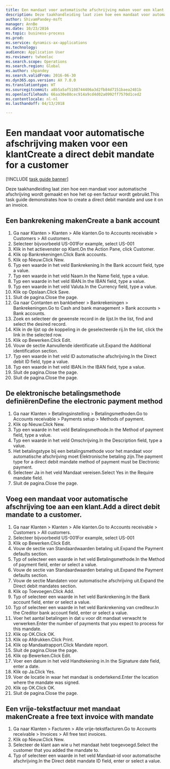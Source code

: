 ```yaml
--- 
title: Een mandaat voor automatische afschrijving maken voor een klant
description: Deze taakhandleiding laat zien hoe een mandaat voor automatische afschrijving wordt gemaakt en hoe het op een factuur wordt gebruikt.
author: ShivamPandey-msft
manager: AnnBe
ms.date: 10/23/2016
ms.topic: business-process
ms.prod: 
ms.service: dynamics-ax-applications
ms.technology: 
audience: Application User
ms.reviewer: twheeloc
ms.search.scope: Operations
ms.search.region: Global
ms.author: shpandey
ms.search.validFrom: 2016-06-30
ms.dyn365.ops.version: AX 7.0.0
ms.translationtype: HT
ms.sourcegitcommit: a8b5a5af5108744406a3d2fb84d7151baea2481b
ms.openlocfilehash: 66aa30e88cec914a9cd4d02a0992ff7570d1ced2
ms.contentlocale: nl-nl
ms.lasthandoff: 04/13/2018

---
```

# <a name="create-a-direct-debit-mandate-for-a-customer"></a><span data-ttu-id="6fb53-103">Een mandaat voor automatische afschrijving maken voor een klant</span><span class="sxs-lookup"><span data-stu-id="6fb53-103">Create a direct debit mandate for a customer</span></span>

[!INCLUDE [task guide banner](../../includes/task-guide-banner.md)]

<span data-ttu-id="6fb53-104">Deze taakhandleiding laat zien hoe een mandaat voor automatische afschrijving wordt gemaakt en hoe het op een factuur wordt gebruikt.</span><span class="sxs-lookup"><span data-stu-id="6fb53-104">This task guide demonstrates how to create a direct debit mandate and use it on an invoice.</span></span>


## <a name="create-a-bank-account"></a><span data-ttu-id="6fb53-105">Een bankrekening maken</span><span class="sxs-lookup"><span data-stu-id="6fb53-105">Create a bank account</span></span>
1. <span data-ttu-id="6fb53-106">Ga naar Klanten > Klanten > Alle klanten.</span><span class="sxs-lookup"><span data-stu-id="6fb53-106">Go to Accounts receivable > Customers > All customers.</span></span>
2. <span data-ttu-id="6fb53-107">Selecteer bijvoorbeeld US-001</span><span class="sxs-lookup"><span data-stu-id="6fb53-107">For example, select US-001</span></span>
3. <span data-ttu-id="6fb53-108">Klik in het actievenster op Klant.</span><span class="sxs-lookup"><span data-stu-id="6fb53-108">On the Action Pane, click Customer.</span></span>
4. <span data-ttu-id="6fb53-109">Klik op Bankrekeningen.</span><span class="sxs-lookup"><span data-stu-id="6fb53-109">Click Bank accounts.</span></span>
5. <span data-ttu-id="6fb53-110">Klik op Nieuw.</span><span class="sxs-lookup"><span data-stu-id="6fb53-110">Click New.</span></span>
6. <span data-ttu-id="6fb53-111">Typ een waarde in het veld Bankrekening.</span><span class="sxs-lookup"><span data-stu-id="6fb53-111">In the Bank account field, type a value.</span></span>
7. <span data-ttu-id="6fb53-112">Typ een waarde in het veld Naam.</span><span class="sxs-lookup"><span data-stu-id="6fb53-112">In the Name field, type a value.</span></span>
8. <span data-ttu-id="6fb53-113">Typ een waarde in het veld IBAN.</span><span class="sxs-lookup"><span data-stu-id="6fb53-113">In the IBAN field, type a value.</span></span>
9. <span data-ttu-id="6fb53-114">Typ een waarde in het veld Valuta.</span><span class="sxs-lookup"><span data-stu-id="6fb53-114">In the Currency field, type a value.</span></span>
10. <span data-ttu-id="6fb53-115">Klik op Opslaan.</span><span class="sxs-lookup"><span data-stu-id="6fb53-115">Click Save.</span></span>
11. <span data-ttu-id="6fb53-116">Sluit de pagina.</span><span class="sxs-lookup"><span data-stu-id="6fb53-116">Close the page.</span></span>
12. <span data-ttu-id="6fb53-117">Ga naar Contanten en bankbeheer > Bankrekeningen > Bankrekeningen.</span><span class="sxs-lookup"><span data-stu-id="6fb53-117">Go to Cash and bank management > Bank accounts > Bank accounts.</span></span>
13. <span data-ttu-id="6fb53-118">Zoek en selecteer de gewenste record in de lijst.</span><span class="sxs-lookup"><span data-stu-id="6fb53-118">In the list, find and select the desired record.</span></span>
14. <span data-ttu-id="6fb53-119">Klik in de lijst op de koppeling in de geselecteerde rij.</span><span class="sxs-lookup"><span data-stu-id="6fb53-119">In the list, click the link in the selected row.</span></span>
15. <span data-ttu-id="6fb53-120">Klik op Bewerken.</span><span class="sxs-lookup"><span data-stu-id="6fb53-120">Click Edit.</span></span>
16. <span data-ttu-id="6fb53-121">Vouw de sectie Aanvullende identificatie uit.</span><span class="sxs-lookup"><span data-stu-id="6fb53-121">Expand the Additional identification section.</span></span>
17. <span data-ttu-id="6fb53-122">Typ een waarde in het veld ID automatische afschrijving.</span><span class="sxs-lookup"><span data-stu-id="6fb53-122">In the Direct debit ID field, type a value.</span></span>
18. <span data-ttu-id="6fb53-123">Typ een waarde in het veld IBAN.</span><span class="sxs-lookup"><span data-stu-id="6fb53-123">In the IBAN field, type a value.</span></span>
19. <span data-ttu-id="6fb53-124">Sluit de pagina.</span><span class="sxs-lookup"><span data-stu-id="6fb53-124">Close the page.</span></span>
20. <span data-ttu-id="6fb53-125">Sluit de pagina.</span><span class="sxs-lookup"><span data-stu-id="6fb53-125">Close the page.</span></span>

## <a name="define-the-electronic-payment-method"></a><span data-ttu-id="6fb53-126">De elektronische betalingsmethode definiëren</span><span class="sxs-lookup"><span data-stu-id="6fb53-126">Define the electronic payment method</span></span>
1. <span data-ttu-id="6fb53-127">Ga naar Klanten > Betalingsinstelling > Betalingsmethoden.</span><span class="sxs-lookup"><span data-stu-id="6fb53-127">Go to Accounts receivable > Payments setup > Methods of payment.</span></span>
2. <span data-ttu-id="6fb53-128">Klik op Nieuw.</span><span class="sxs-lookup"><span data-stu-id="6fb53-128">Click New.</span></span>
3. <span data-ttu-id="6fb53-129">Typ een waarde in het veld Betalingsmethode.</span><span class="sxs-lookup"><span data-stu-id="6fb53-129">In the Method of payment field, type a value.</span></span>
4. <span data-ttu-id="6fb53-130">Typ een waarde in het veld Omschrijving.</span><span class="sxs-lookup"><span data-stu-id="6fb53-130">In the Description field, type a value.</span></span>
5. <span data-ttu-id="6fb53-131">Het betalingstype bij een betalingsmethode voor het mandaat voor automatische afschrijving moet Elektronische betaling zijn.</span><span class="sxs-lookup"><span data-stu-id="6fb53-131">The payment type for a direct debit mandate method of payment must be Electronic payment.</span></span>
6. <span data-ttu-id="6fb53-132">Selecteer Ja in het veld Mandaat vereisen.</span><span class="sxs-lookup"><span data-stu-id="6fb53-132">Select Yes in the Require mandate field.</span></span>
7. <span data-ttu-id="6fb53-133">Sluit de pagina.</span><span class="sxs-lookup"><span data-stu-id="6fb53-133">Close the page.</span></span>

## <a name="add-a-direct-debit-mandate-to-a-customer"></a><span data-ttu-id="6fb53-134">Voeg een mandaat voor automatische afschrijving toe aan een klant.</span><span class="sxs-lookup"><span data-stu-id="6fb53-134">Add a direct debit mandate to a customer.</span></span>
1. <span data-ttu-id="6fb53-135">Ga naar Klanten > Klanten > Alle klanten.</span><span class="sxs-lookup"><span data-stu-id="6fb53-135">Go to Accounts receivable > Customers > All customers.</span></span>
2. <span data-ttu-id="6fb53-136">Selecteer bijvoorbeeld US-001</span><span class="sxs-lookup"><span data-stu-id="6fb53-136">For example, select US-001</span></span>
3. <span data-ttu-id="6fb53-137">Klik op Bewerken.</span><span class="sxs-lookup"><span data-stu-id="6fb53-137">Click Edit.</span></span>
4. <span data-ttu-id="6fb53-138">Vouw de sectie van Standaardwaarden betaling uit.</span><span class="sxs-lookup"><span data-stu-id="6fb53-138">Expand the Payment defaults section.</span></span>
5. <span data-ttu-id="6fb53-139">Typ of selecteer een waarde in het veld Betalingsmethode.</span><span class="sxs-lookup"><span data-stu-id="6fb53-139">In the Method of payment field, enter or select a value.</span></span>
6. <span data-ttu-id="6fb53-140">Vouw de sectie van Standaardwaarden betaling uit.</span><span class="sxs-lookup"><span data-stu-id="6fb53-140">Expand the Payment defaults section.</span></span>
7. <span data-ttu-id="6fb53-141">Vouw de sectie Mandaten voor automatische afschrijving uit.</span><span class="sxs-lookup"><span data-stu-id="6fb53-141">Expand the Direct debit mandates section.</span></span>
8. <span data-ttu-id="6fb53-142">Klik op Toevoegen.</span><span class="sxs-lookup"><span data-stu-id="6fb53-142">Click Add.</span></span>
9. <span data-ttu-id="6fb53-143">Typ of selecteer een waarde in het veld Bankrekening.</span><span class="sxs-lookup"><span data-stu-id="6fb53-143">In the Bank account field, enter or select a value.</span></span>
10. <span data-ttu-id="6fb53-144">Typ of selecteer een waarde in het veld Bankrekening van crediteur.</span><span class="sxs-lookup"><span data-stu-id="6fb53-144">In the Creditor bank account field, enter or select a value.</span></span>
11. <span data-ttu-id="6fb53-145">Voer het aantal betalingen in dat u voor dit mandaat verwacht te verwerken.</span><span class="sxs-lookup"><span data-stu-id="6fb53-145">Enter the number of payments that you expect to process for this mandate.</span></span>
12. <span data-ttu-id="6fb53-146">Klik op OK.</span><span class="sxs-lookup"><span data-stu-id="6fb53-146">Click OK.</span></span>
13. <span data-ttu-id="6fb53-147">Klik op Afdrukken.</span><span class="sxs-lookup"><span data-stu-id="6fb53-147">Click Print.</span></span>
14. <span data-ttu-id="6fb53-148">Klik op Mandaatrapport.</span><span class="sxs-lookup"><span data-stu-id="6fb53-148">Click Mandate report.</span></span>
15. <span data-ttu-id="6fb53-149">Sluit de pagina.</span><span class="sxs-lookup"><span data-stu-id="6fb53-149">Close the page.</span></span>
16. <span data-ttu-id="6fb53-150">Klik op Bewerken.</span><span class="sxs-lookup"><span data-stu-id="6fb53-150">Click Edit.</span></span>
17. <span data-ttu-id="6fb53-151">Voer een datum in het veld Handtekening in.</span><span class="sxs-lookup"><span data-stu-id="6fb53-151">In the Signature date field, enter a date.</span></span>
18. <span data-ttu-id="6fb53-152">Klik op Ja.</span><span class="sxs-lookup"><span data-stu-id="6fb53-152">Click Yes.</span></span>
19. <span data-ttu-id="6fb53-153">Voer de locatie in waar het mandaat is ondertekend.</span><span class="sxs-lookup"><span data-stu-id="6fb53-153">Enter the location where the mandate was signed.</span></span>
20. <span data-ttu-id="6fb53-154">Klik op OK.</span><span class="sxs-lookup"><span data-stu-id="6fb53-154">Click OK.</span></span>
21. <span data-ttu-id="6fb53-155">Sluit de pagina.</span><span class="sxs-lookup"><span data-stu-id="6fb53-155">Close the page.</span></span>

## <a name="create-a-free-text-invoice-with-mandate"></a><span data-ttu-id="6fb53-156">Een vrije-tekstfactuur met mandaat maken</span><span class="sxs-lookup"><span data-stu-id="6fb53-156">Create a free text invoice with mandate</span></span>
1. <span data-ttu-id="6fb53-157">Ga naar Klanten > Facturen > Alle vrije-tekstfacturen.</span><span class="sxs-lookup"><span data-stu-id="6fb53-157">Go to Accounts receivable > Invoices > All free text invoices.</span></span>
2. <span data-ttu-id="6fb53-158">Klik op Nieuw.</span><span class="sxs-lookup"><span data-stu-id="6fb53-158">Click New.</span></span>
3. <span data-ttu-id="6fb53-159">Selecteer de klant aan wie u het mandaat hebt toegevoegd.</span><span class="sxs-lookup"><span data-stu-id="6fb53-159">Select the customer that you added the mandate to.</span></span>
4. <span data-ttu-id="6fb53-160">Typ of selecteer een waarde in het veld Mandaat-id voor automatische afschrijving.</span><span class="sxs-lookup"><span data-stu-id="6fb53-160">In the Direct debit mandate ID field, enter or select a value.</span></span>


